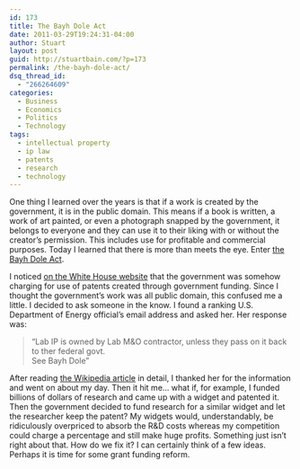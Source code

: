 ```yaml
---
id: 173
title: The Bayh Dole Act
date: 2011-03-29T19:24:31-04:00
author: Stuart
layout: post
guid: http://stuartbain.com/?p=173
permalink: /the-bayh-dole-act/
dsq_thread_id:
  - "266264609"
categories:
  - Business
  - Economics
  - Politics
  - Technology
tags:
  - intellectual property
  - ip law
  - patents
  - research
  - technology
---
```

One thing I learned over the years is that if a work is created by the government, it is in the public domain. This means if a book is written, a work of art painted, or even a photograph snapped by the government, it belongs to everyone and they can use it to their liking with or without the creator&#8217;s permission. This includes use for profitable and commercial purposes. Today I learned that there is more than meets the eye. Enter [the Bayh Dole Act](http://en.wikipedia.org/wiki/Bayh%E2%80%93Dole_Act).

I noticed [on the White House website](http://www.whitehouse.gov/blog/2011/03/29/americas-next-top-energy-innovator) that the government was somehow charging for use of patents created through government funding. Since I thought the government&#8217;s work was all public domain, this confused me a little. I decided to ask someone in the know. I found a ranking U.S. Department of Energy official&#8217;s email address and asked her. Her response was:

> &#8220;Lab IP is owned by Lab M&O contractor, unless they pass on it back to ther federal govt.  
> See Bayh Dole&#8221;

After reading [the Wikipedia article](http://en.wikipedia.org/wiki/Bayh%E2%80%93Dole_Act) in detail, I thanked her for the information and went on about my day. Then it hit me&#8230; what if, for example, I funded billions of dollars of research and came up with a widget and patented it. Then the government decided to fund research for a similar widget and let the researcher keep the patent? My widgets would, understandably, be ridiculously overpriced to absorb the R&D costs whereas my competition could charge a percentage and still make huge profits. Something just isn&#8217;t right about that. How do we fix it? I can certainly think of a few ideas. Perhaps it is time for some grant funding reform.